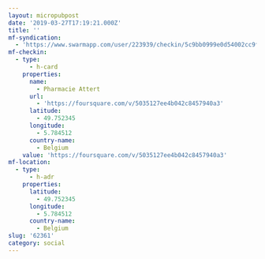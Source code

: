 ```yaml
---
layout: micropubpost
date: '2019-03-27T17:19:21.000Z'
title: ''
mf-syndication:
  - 'https://www.swarmapp.com/user/223939/checkin/5c9bb0999e0d54002cc9ff37'
mf-checkin:
  - type:
      - h-card
    properties:
      name:
        - Pharmacie Attert
      url:
        - 'https://foursquare.com/v/5035127ee4b042c8457940a3'
      latitude:
        - 49.752345
      longitude:
        - 5.784512
      country-name:
        - Belgium
    value: 'https://foursquare.com/v/5035127ee4b042c8457940a3'
mf-location:
  - type:
      - h-adr
    properties:
      latitude:
        - 49.752345
      longitude:
        - 5.784512
      country-name:
        - Belgium
slug: '62361'
category: social
---
```

